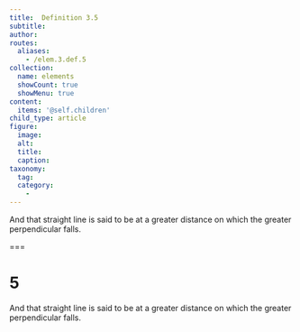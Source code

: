```yaml
---
title:  Definition 3.5
subtitle: 
author:
routes:
  aliases:
    - /elem.3.def.5
collection:
  name: elements
  showCount: true
  showMenu: true
content:
  items: '@self.children'
child_type: article
figure:
  image:
  alt:
  title:
  caption:
taxonomy:
  tag:
  category:
    - 
---
```


<p>And that straight line is said to be <hi rend="bold">at a greater distance</hi> on which the greater perpendicular falls.</p>

===

<h1>5</h1>
<p>And that straight line is said to be <span class="bold">at a greater distance</span> on which the greater perpendicular falls.</p>
